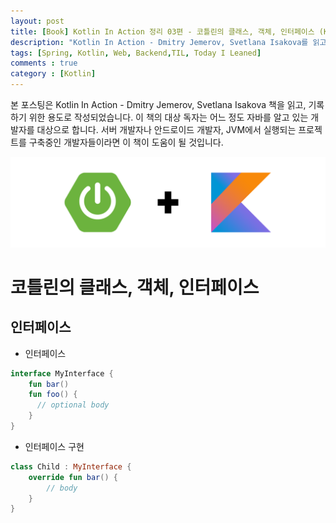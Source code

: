 ```yaml
---
layout: post
title: [Book] Kotlin In Action 정리 03편 - 코틀린의 클래스, 객체, 인터페이스 (Kotlin In Action - Dmitry Jemerov, Svetlana Isakova)
description: "Kotlin In Action - Dmitry Jemerov, Svetlana Isakova를 읽고 정리하기"
tags: [Spring, Kotlin, Web, Backend,TIL, Today I Leaned]
comments : true
category : [Kotlin]
---
```


본 포스팅은 Kotlin In Action - Dmitry Jemerov, Svetlana Isakova 책을 읽고, 기록하기 위한 용도로 작성되었습니다. 이 책의 대상 독자는 어느 정도 자바를 알고 있는 개발자를 대상으로 합니다. 서버 개발자나 안드로이드 개발자, JVM에서 실행되는 프로젝트를 구축중인 개발자들이라면 이 책이 도움이 될 것입니다.


<img class="image fit" src="/post/images/springKotlin.png">


# 코틀린의 클래스, 객체, 인터페이스

## 인터페이스


* 인터페이스

```kotlin
interface MyInterface {
    fun bar()
    fun foo() {
      // optional body
    }
}
```

* 인터페이스 구현

```kotlin
class Child : MyInterface {
    override fun bar() {
        // body
    }
}
```

```kotlin
```

```kotlin
```

```kotlin
```

```kotlin
```

```kotlin
```

```kotlin
```